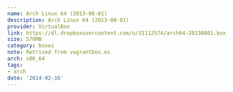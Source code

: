 ```yaml
---
name: Arch Linux 64 (2013-08-01)
description: Arch Linux 64 (2013-08-01)
provider: VirtualBox
link: https://dl.dropboxusercontent.com/u/31112574/arch64-20130801.box
size: 578MB
category: boxes
note: Retrived from vagrantbox.es
arch: x86_64
tags:
- arch
date: '2014-02-16'
---
```

